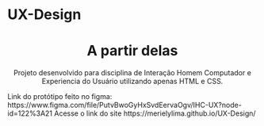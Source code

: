 # UX-Design

 <h1 align="center"> A partir delas </h1>

<p  align="center" >Projeto desenvolvido para disciplina de Interação Homem Computador e Experiencia do Usuário utilizando apenas HTML e CSS. </p>
Link do protótipo feito no figma: https://www.figma.com/file/PutvBwoGyHxSvdEervaOgv/IHC-UX?node-id=122%3A21
Acesse o link do site https://merielylima.github.io/UX-Design/
